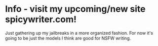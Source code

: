 # Info - visit my upcoming/new site spicywriter.com!
Just gathering up my jailbreaks in a more organized fashion. For now it's going to be just the models I think are good for NSFW writing. 
